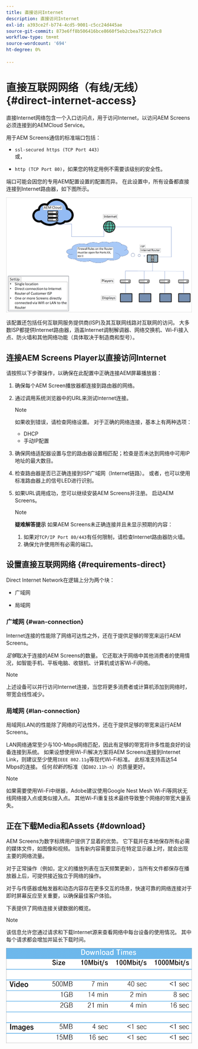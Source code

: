 ```yaml
---
title: 直接访问Internet
description: 直接访问Internet
exl-id: a393ce2f-b774-4cd5-9001-c5cc24d445ae
source-git-commit: 873e6ff8b506416bce8660f5eb2cbea75227a9c8
workflow-type: tm+mt
source-wordcount: '694'
ht-degree: 0%

---
```


# 直接互联网网络（有线/无线） {#direct-internet-access}

直接Internet网络包含一个入口访问点，用于访问Internet，以访问AEM Screens必须连接到的AEMCloud Service。

用于AEM Screens通信的标准端口包括：

* `ssl-secured https (TCP Port 443)`
  <br>或，</br>

* `http (TCP Port 80)`，如果您的特定用例不需要该级别的安全性。

端口可能会因您的专用AEM配置设置的配置而异。 在此设置中，所有设备都直接连接到Internet路由器，如下图所示。

![](/help/assets/direct-access-2.png)

该配置还包括任何互联网服务提供商(ISP)及其互联网线路对互联网的访问。 大多数ISP都提供Internet路由器，涵盖Internet调制解调器、网络交换机、Wi-Fi接入点、防火墙和其他网络功能（具体取决于制造商和型号）。

## 连接AEM Screens Player以直接访问Internet

请按照以下步骤操作，以确保在此配置中正确连接AEM屏幕播放器：

1. 确保每个AEM Screen播放器都连接到路由器的网络。
1. 通过调用系统浏览器中的URL来测试Internet连接。

   >[!NOTE]
   >如果收到错误，请检查网络设置。 对于正确的网络连接，基本上有两种选项：
   >* DHCP
   >* 手动IP配置

1. 确保网络适配器设置与您的路由器设置相匹配；检查是否未达到网络中可用IP地址的最大数目。
1. 检查路由器是否已正确连接到ISP广域网（Internet链路）。 或者，也可以使用标准路由器上的信号LED进行识别。
1. 如果URL调用成功，您可以继续安装AEM Screens并注册。 启动AEM Screens。

   >[!NOTE]
   >**疑难解答提示**
   >如果AEM Screens未正确连接并且未显示预期的内容：
   >
   >1. 如果对`TCP/IP Port 80/443`有任何限制，请检查Internet路由器防火墙。
   >1. 确保允许使用所有必需的端口。

## 设置直接互联网网络 {#requirements-direct}

Direct Internet Network在逻辑上分为两个块：

* 广域网

* 局域网

### 广域网 {#wan-connection}

Internet连接的性能除了网络可达性之外，还在于提供足够的带宽来运行AEM Screens。

*足够*&#x200B;取决于连接的AEM Screens的数量。 它还取决于网络中其他消费者的使用情况，如智能手机、平板电脑、收银机、计算机或访客Wi-Fi网络。

>[!NOTE]
>
>上述设备可以并行访问Internet连接，当您将更多消费者或计算机添加到网络时，带宽会线性减少。

### 局域网 {#lan-connection}

局域网(LAN)的性能除了网络的可达性外，还在于提供足够的带宽来运行AEM Screens。

LAN网络通常至少与100-Mbps网络匹配，因此有足够的带宽将许多性能良好的设备连接到系统。
如果设想使用Wi-Fi解决方案将AEM Screens连接到Internet Link，则建议至少使用`IEEE 802.11g`等现代Wi-Fi标准。 此标准支持高达54 Mbps的连接。 任何&#x200B;*较新的*&#x200B;标准（如`802.11h-n`）的质量更好。

>[!NOTE]
>
>如果需要使用Wi-Fi中继器，Adobe建议使用Google Nest Mesh Wi-Fi等网状无线网络接入点或类似接入点。 其他Wi-Fi重复技术最终导致整个网络的带宽大量丢失。

## 正在下载Media和Assets {#download}

AEM Screens为数字标牌用户提供了显着的优势。 它下载并在本地保存所有必需的媒体文件，如图像和视频。 当有新内容需要显示在特定显示器上时，就会出现主要的网络流量。

对于正常操作（例如，定义的播放列表在当天频繁更新），当所有文件都保存在播放器上后，可提供接近独立于网络的操作。

对于与传感器或触发器和动态内容存在更多交互的场景，快速可靠的网络连接对于即时屏幕反应至关重要，以确保最佳客户体验。

下表提供了网络连接关键数据的概览。

>[!NOTE]
>
>该信息允许您通过请求和下载Internet源来查看网络中每台设备的使用情况。 其中每个请求都会增加并延长下载时间。

![](/help/assets/download-times-direct.png)
